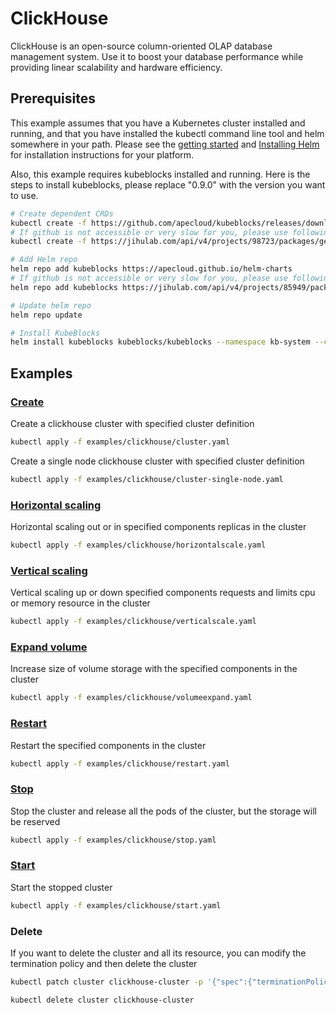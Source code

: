 # ClickHouse

ClickHouse is an open-source column-oriented OLAP database management system. Use it to boost your database performance while providing linear scalability and hardware efficiency.

## Prerequisites

This example assumes that you have a Kubernetes cluster installed and running, and that you have installed the kubectl command line tool and helm somewhere in your path. Please see the [getting started](https://kubernetes.io/docs/setup/)  and [Installing Helm](https://helm.sh/docs/intro/install/) for installation instructions for your platform.

Also, this example requires kubeblocks installed and running. Here is the steps to install kubeblocks, please replace "0.9.0" with the version you want to use.
```bash
# Create dependent CRDs
kubectl create -f https://github.com/apecloud/kubeblocks/releases/download/v0.9.0/kubeblocks_crds.yaml
# If github is not accessible or very slow for you, please use following command instead
kubectl create -f https://jihulab.com/api/v4/projects/98723/packages/generic/kubeblocks/v0.9.0/kubeblocks_crds.yaml

# Add Helm repo 
helm repo add kubeblocks https://apecloud.github.io/helm-charts
# If github is not accessible or very slow for you, please use following repo instead
helm repo add kubeblocks https://jihulab.com/api/v4/projects/85949/packages/helm/stable

# Update helm repo
helm repo update

# Install KubeBlocks
helm install kubeblocks kubeblocks/kubeblocks --namespace kb-system --create-namespace --version="0.9.0"
```

## Examples

### [Create](cluster.yaml) 
Create a clickhouse cluster with specified cluster definition 
```bash
kubectl apply -f examples/clickhouse/cluster.yaml
```

Create a single node clickhouse cluster with specified cluster definition
```bash
kubectl apply -f examples/clickhouse/cluster-single-node.yaml
```

### [Horizontal scaling](horizontalscale.yaml)
Horizontal scaling out or in specified components replicas in the cluster
```bash
kubectl apply -f examples/clickhouse/horizontalscale.yaml
```

### [Vertical scaling](verticalscale.yaml)
Vertical scaling up or down specified components requests and limits cpu or memory resource in the cluster
```bash
kubectl apply -f examples/clickhouse/verticalscale.yaml
```

### [Expand volume](volumeexpand.yaml)
Increase size of volume storage with the specified components in the cluster
```bash
kubectl apply -f examples/clickhouse/volumeexpand.yaml
```

### [Restart](restart.yaml)
Restart the specified components in the cluster
```bash
kubectl apply -f examples/clickhouse/restart.yaml
```

### [Stop](stop.yaml)
Stop the cluster and release all the pods of the cluster, but the storage will be reserved
```bash
kubectl apply -f examples/clickhouse/stop.yaml
```

### [Start](start.yaml)
Start the stopped cluster
```bash
kubectl apply -f examples/clickhouse/start.yaml
```

### Delete
If you want to delete the cluster and all its resource, you can modify the termination policy and then delete the cluster
```bash
kubectl patch cluster clickhouse-cluster -p '{"spec":{"terminationPolicy":"WipeOut"}}' --type="merge"

kubectl delete cluster clickhouse-cluster
```
